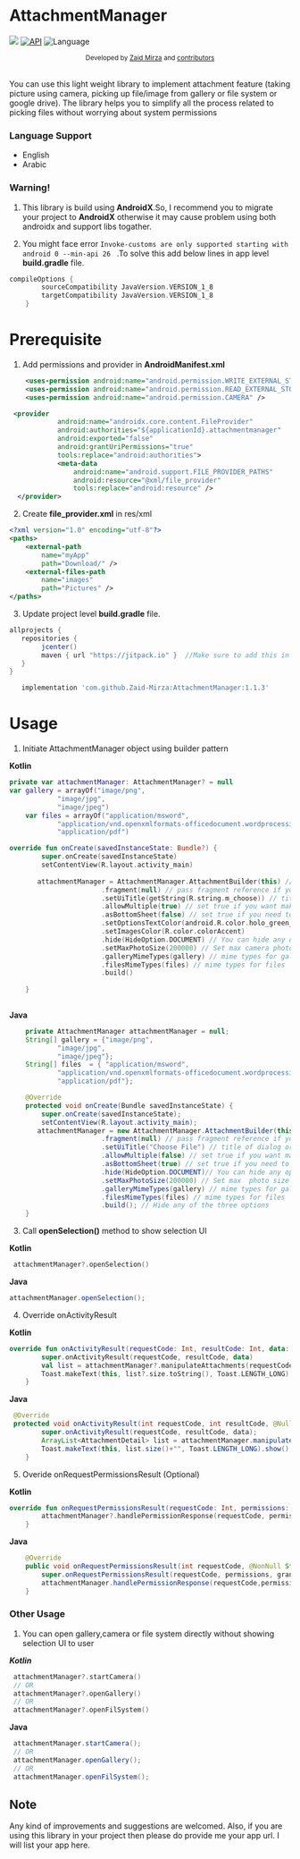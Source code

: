 # AttachmentManager

[![](https://jitpack.io/v/Zaid-Mirza/AttachmentManager.svg)](https://jitpack.io/#Zaid-Mirza/AttachmentManager)
[![API](https://img.shields.io/badge/API-21%2B-brightgreen.svg?style=flat)](https://android-arsenal.com/api?level=21)
![Language](https://img.shields.io/badge/language-Kotlin-orange.svg)
<br/>
<div align="center">
  <sub>Developed by
  <a href="https://twitter.com/zaidmirzait">Zaid Mirza</a> and
  <a href="https://github.com/Zaid-Mirza/AttachmentManager/graphs/contributors">
    contributors
  </a>
</div>
<br/>
                                                                         
You can use this light weight library to implement attachment feature (taking picture using camera, picking up file/image from gallery or file system or google drive).
The library helps you to simplify all the process related to picking files without worrying about system permissions

### Language Support

* English
* Arabic

### Warning!

1. This library is build using **AndroidX**.So, I recommend you to migrate your project to **AndroidX** otherwise it may cause problem using both androidx and support libs togather.

2. You might face error ``` Invoke-customs are only supported starting with android 0 --min-api 26  ``` 
.To solve this add below lines in app level **build.gradle** file.

```groovy
compileOptions {
        sourceCompatibility JavaVersion.VERSION_1_8
        targetCompatibility JavaVersion.VERSION_1_8
    }
```



# Prerequisite

1. Add permissions and provider in **AndroidManifest.xml**

```xml
    <uses-permission android:name="android.permission.WRITE_EXTERNAL_STORAGE" />
    <uses-permission android:name="android.permission.READ_EXTERNAL_STORAGE" />
    <uses-permission android:name="android.permission.CAMERA" />
```
```xml
 <provider
            android:name="androidx.core.content.FileProvider"
            android:authorities="${applicationId}.attachmentmanager"
            android:exported="false"
            android:grantUriPermissions="true"
            tools:replace="android:authorities">
            <meta-data
                android:name="android.support.FILE_PROVIDER_PATHS"
                android:resource="@xml/file_provider"
                tools:replace="android:resource" />
  </provider>
```

2. Create **file_provider.xml** in res/xml
```xml
<?xml version="1.0" encoding="utf-8"?>
<paths>
    <external-path
        name="myApp"
        path="Download/" />
    <external-files-path
        name="images"
        path="Pictures" />
</paths>
```


3. Update  project level **build.gradle** file.
```groovy
allprojects {
   repositories {
      	jcenter()
       	maven { url "https://jitpack.io" }  //Make sure to add this in your project
   }
}
```

```groovy
   implementation 'com.github.Zaid-Mirza:AttachmentManager:1.1.3'
```

# Usage


1. Initiate AttachmentManager object using builder pattern

  **Kotlin**

```kotlin
private var attachmentManager: AttachmentManager? = null
var gallery = arrayOf("image/png",
            "image/jpg",
            "image/jpeg")
    var files = arrayOf("application/msword",
            "application/vnd.openxmlformats-officedocument.wordprocessingml.document",  // .ppt & .pptx
            "application/pdf")

override fun onCreate(savedInstanceState: Bundle?) {
        super.onCreate(savedInstanceState)
        setContentView(R.layout.activity_main)
        
       attachmentManager = AttachmentManager.AttachmentBuilder(this) // must pass Context
                       .fragment(null) // pass fragment reference if you are in fragment
                       .setUiTitle(getString(R.string.m_choose)) // title of dialog or bottom sheet
                       .allowMultiple(true) // set true if you want make multiple selection, default is false
                       .asBottomSheet(false) // set true if you need to show selection as bottom sheet, default is as Dialog
                       .setOptionsTextColor(android.R.color.holo_green_light)
                       .setImagesColor(R.color.colorAccent)
                       .hide(HideOption.DOCUMENT) // You can hide any option do you want
                       .setMaxPhotoSize(200000) // Set max camera photo size in bytes
                       .galleryMimeTypes(gallery) // mime types for gallery 
                       .filesMimeTypes(files) // mime types for files
                       .build()
       
    }
    
```
**Java**
```java
    private AttachmentManager attachmentManager = null;
    String[] gallery = {"image/png",
            "image/jpg",
            "image/jpeg"};
    String[] files  = { "application/msword",
            "application/vnd.openxmlformats-officedocument.wordprocessingml.document", // .ppt & .pptx
            "application/pdf"};

    @Override
    protected void onCreate(Bundle savedInstanceState) {
        super.onCreate(savedInstanceState);
        setContentView(R.layout.activity_main);
       attachmentManager = new AttachmentManager.AttachmentBuilder(this) // must pass Context
                       .fragment(null) // pass fragment reference if you are in fragment
                       .setUiTitle("Choose File") // title of dialog or bottom sheet
                       .allowMultiple(false) // set true if you want make multiple selection, default is false
                       .asBottomSheet(true) // set true if you need to show selection as bottom sheet, default is as Dialog
                       .hide(HideOption.DOCUMENT)// You can hide any option do you want
                       .setMaxPhotoSize(200000) // Set max  photo size in bytes
                       .galleryMimeTypes(gallery) // mime types for gallery
                       .filesMimeTypes(files) // mime types for files
                       .build(); // Hide any of the three options
    }
```


3. Call **openSelection()** method to show selection UI

**Kotlin**
```kotlin
 attachmentManager?.openSelection()
````
**Java**
```java
attachmentManager.openSelection();
```
4. Override onActivityResult

**Kotlin**
```kotlin
override fun onActivityResult(requestCode: Int, resultCode: Int, data: Intent?) {
        super.onActivityResult(requestCode, resultCode, data)
        val list = attachmentManager?.manipulateAttachments(requestCode, resultCode, data) // gives you neccessary detail about attachment like uri,name,size,path and mimtype
        Toast.makeText(this, list?.size.toString(), Toast.LENGTH_LONG).show()
    }
```
**Java**
```java
 @Override
 protected void onActivityResult(int requestCode, int resultCode, @Nullable Intent data) {
        super.onActivityResult(requestCode, resultCode, data);
        ArrayList<AttachmentDetail> list = attachmentManager.manipulateAttachments(requestCode, resultCode, data); // gives you neccessary detail about attachment like uri,name,size,path and mimtype
        Toast.makeText(this, list.size()+"", Toast.LENGTH_LONG).show();
    }
```
5. Overide onRequestPermissionsResult (Optional)

**Kotlin**
```kotlin
override fun onRequestPermissionsResult(requestCode: Int, permissions: Array<out String>, grantResults: IntArray) {
        attachmentManager?.handlePermissionResponse(requestCode, permissions, grantResults)
    }

```
**Java**
```java
    @Override
    public void onRequestPermissionsResult(int requestCode, @NonNull String[] permissions, @NonNull int[] grantResults) {
        super.onRequestPermissionsResult(requestCode, permissions, grantResults);
        attachmentManager.handlePermissionResponse(requestCode,permissions,grantResults);
    }
```
### Other Usage

1. You can open gallery,camera or file system directly without showing selection UI to user

***Kotlin***
```kotlin
 attachmentManager?.startCamera()
 // OR
 attachmentManager?.openGallery()
 // OR
 attachmentManager?.openFilSystem()
```

**Java**
```java
 attachmentManager.startCamera();
 // OR
 attachmentManager.openGallery();
 // OR
 attachmentManager.openFilSystem();
```

## Note

Any kind of improvements and suggestions are welcomed. Also, if you are using this library in your project then please do provide me your app url. I will list your app here.

